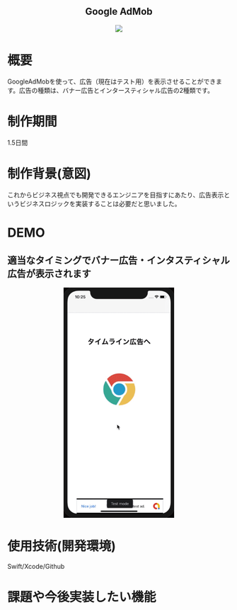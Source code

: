 <h2 align="center">Google AdMob</h2>

<p align="center">
  <img src="https://i.gyazo.com/8797ee265b812bab2251d79c334bccfc.png" width="250px;"/>
</p>

# 概要
GoogleAdMobを使って、広告（現在はテスト用）を表示させることができます。広告の種類は、バナー広告とインタースティシャル広告の2種類です。

# 制作期間
1.5日間

# 制作背景(意図)
これからビジネス視点でも開発できるエンジニアを目指すにあたり、広告表示というビジネスロジックを実装することは必要だと思いました。
 
# DEMO
## 適当なタイミングでバナー広告・インタスティシャル広告が表示されます
<p align="center">
  <img src="fcc30ec8eb3bf49bae17ff8a9c1018dd.gif" width="250px;"/>
</p>

# 使用技術(開発環境)
Swift/Xcode/Github

# 課題や今後実装したい機能

